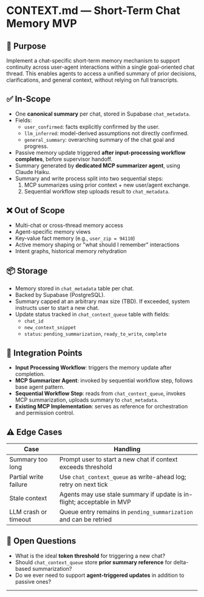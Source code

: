 # CONTEXT.md — Short-Term Chat Memory MVP

## 🧠 Purpose
Implement a chat-specific short-term memory mechanism to support continuity across user-agent interactions within a single goal-oriented chat thread. This enables agents to access a unified summary of prior decisions, clarifications, and general context, without relying on full transcripts.

## ✅ In-Scope
- One **canonical summary** per chat, stored in Supabase `chat_metadata`.
- Fields: 
  - `user_confirmed`: facts explicitly confirmed by the user.
  - `llm_inferred`: model-derived assumptions not directly confirmed.
  - `general_summary`: overarching summary of the chat goal and progress.
- Passive memory update triggered **after input-processing workflow completes**, before supervisor handoff.
- Summary generated by **dedicated MCP summarizer agent**, using Claude Haiku.
- Summary and write process split into two sequential steps:
  1. MCP summarizes using prior context + new user/agent exchange.
  2. Sequential workflow step uploads result to `chat_metadata`.

## ❌ Out of Scope
- Multi-chat or cross-thread memory access
- Agent-specific memory views
- Key-value fact memory (e.g., `user_zip = 94110`)
- Active memory shaping or "what should I remember" interactions
- Intent graphs, historical memory rehydration

## 📦 Storage
- Memory stored in `chat_metadata` table per chat.
- Backed by Supabase (PostgreSQL).
- Summary capped at an arbitrary max size (TBD). If exceeded, system instructs user to start a new chat.
- Update status tracked in `chat_context_queue` table with fields:
  - `chat_id`
  - `new_context_snippet`
  - `status`: `pending_summarization`, `ready_to_write`, `complete`

## 🧩 Integration Points
- **Input Processing Workflow**: triggers the memory update after completion.
- **MCP Summarizer Agent**: invoked by sequential workflow step, follows base agent pattern.
- **Sequential Workflow Step**: reads from `chat_context_queue`, invokes MCP summarization, uploads summary to `chat_metadata`.
- **Existing MCP Implementation**: serves as reference for orchestration and permission control.

## ⚠️ Edge Cases
| Case | Handling |
|------|----------|
| Summary too long | Prompt user to start a new chat if context exceeds threshold |
| Partial write failure | Use `chat_context_queue` as write-ahead log; retry on next tick |
| Stale context | Agents may use stale summary if update is in-flight; acceptable in MVP |
| LLM crash or timeout | Queue entry remains in `pending_summarization` and can be retried |

## 🧪 Open Questions
- What is the ideal **token threshold** for triggering a new chat?
- Should `chat_context_queue` store **prior summary reference** for delta-based summarization?
- Do we ever need to support **agent-triggered updates** in addition to passive ones?

---
